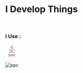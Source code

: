 <h1>
I Develop Things
</h1>
<img src="https://komarev.com/ghpvc/?username=0x7DB&style=flat-square&color=blue" alt=""/>




### I Use :
<div>
  <img src="https://github.com/devicons/devicon/blob/master/icons/java/java-original-wordmark.svg" title="Java" alt="Java" width="40" height="40"/>&nbsp;
  
  <img src="https://upload.wikimedia.org/wikipedia/commons/thumb/b/bc/PowerPC_logo.svg/2560px-PowerPC_logo.svg.png" title="PowerPC" alt="ppc" width="130" height="30"/>&nbsp;
</div>
